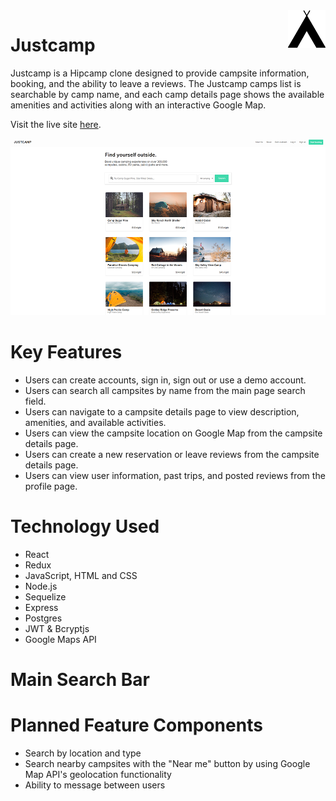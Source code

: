 <img src="./client/src/assets/app_logos/logoblack.svg" align="right" width="60px"/>

# Justcamp

Justcamp is a Hipcamp clone designed to provide campsite information, booking, and the ability to leave a reviews. The Justcamp camps list is searchable by camp name, and each camp details page shows the available amenities and activities along with an interactive Google Map.

Visit the live site [here](http://justcamp.herokuapp.com/).

![main page](./readme_assets/readme_img1.png)
# Key Features

-   Users can create accounts, sign in, sign out or use a demo account.
-   Users can search all campsites by name from the main page search field.
-   Users can navigate to a campsite details page to view description, amenities, and available activities.
-   Users can view the campsite location on Google Map from the campsite details page.
-   Users can create a new reservation or leave reviews from the campsite details page.
-   Users can view user information, past trips, and posted reviews from the profile page.


# Technology Used

-   React
-   Redux
-   JavaScript, HTML and CSS
-   Node.js
-   Sequelize
-   Express
-   Postgres
-   JWT & Bcryptjs
-   Google Maps API

# Main Search Bar



# Planned Feature Components

 - Search by location and type
 - Search nearby campsites with the "Near me" button by using Google Map API's geolocation functionality
 - Ability to message between users
